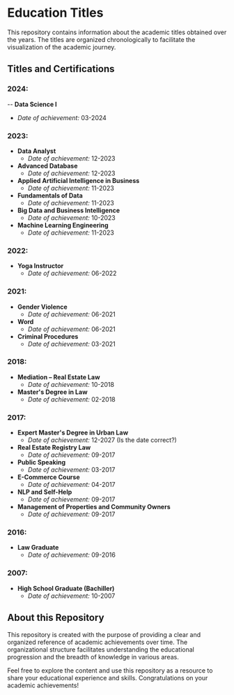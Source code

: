 # Education Titles

This repository contains information about the academic titles obtained over the years. The titles are organized chronologically to facilitate the visualization of the academic journey.

## Titles and Certifications

### 2024:
-- **Data Science I**
  - *Date of achievement:* 03-2024
### 2023:
- **Data Analyst**
  - *Date of achievement:* 12-2023
- **Advanced Database**
  - *Date of achievement:* 12-2023
- **Applied Artificial Intelligence in Business**
  - *Date of achievement:* 11-2023
- **Fundamentals of Data**
  - *Date of achievement:* 11-2023
- **Big Data and Business Intelligence**
  - *Date of achievement:* 10-2023
- **Machine Learning Engineering**
  - *Date of achievement:* 11-2023

### 2022:
- **Yoga Instructor**
  - *Date of achievement:* 06-2022

### 2021:
- **Gender Violence**
  - *Date of achievement:* 06-2021
- **Word**
  - *Date of achievement:* 06-2021
- **Criminal Procedures**
  - *Date of achievement:* 03-2021

### 2018:
- **Mediation – Real Estate Law**
  - *Date of achievement:* 10-2018
- **Master's Degree in Law**
  - *Date of achievement:* 02-2018

### 2017:
- **Expert Master's Degree in Urban Law**
  - *Date of achievement:* 12-2027 (Is the date correct?)
- **Real Estate Registry Law**
  - *Date of achievement:* 09-2017
- **Public Speaking**
  - *Date of achievement:* 03-2017
- **E-Commerce Course**
  - *Date of achievement:* 04-2017
- **NLP and Self-Help**
  - *Date of achievement:* 09-2017
- **Management of Properties and Community Owners**
  - *Date of achievement:* 09-2017

### 2016:
- **Law Graduate**
  - *Date of achievement:* 09-2016

### 2007:
- **High School Graduate (Bachiller)**
  - *Date of achievement:* 10-2007

## About this Repository

This repository is created with the purpose of providing a clear and organized reference of academic achievements over time. The organizational structure facilitates understanding the educational progression and the breadth of knowledge in various areas.

Feel free to explore the content and use this repository as a resource to share your educational experience and skills. Congratulations on your academic achievements!
